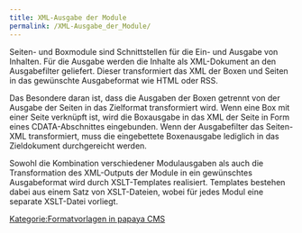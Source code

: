 ```yaml
---
title: XML-Ausgabe der Module
permalink: /XML-Ausgabe_der_Module/
---
```


Seiten- und Boxmodule sind Schnittstellen für die Ein- und Ausgabe von Inhalten. Für die Ausgabe werden die Inhalte als XML-Dokument an den Ausgabefilter geliefert. Dieser transformiert das XML der Boxen und Seiten in das gewünschte Ausgabeformat wie HTML oder RSS.

Das Besondere daran ist, dass die Ausgaben der Boxen getrennt von der Ausgabe der Seiten in das Zielformat transformiert wird. Wenn eine Box mit einer Seite verknüpft ist, wird die Boxausgabe in das XML der Seite in Form eines CDATA-Abschnittes eingebunden. Wenn der Ausgabefilter das Seiten-XML transformiert, muss die eingebettete Boxenausgabe lediglich in das Zieldokument durchgereicht werden.

Sowohl die Kombination verschiedener Modulausgaben als auch die Transformation des XML-Outputs der Module in ein gewünschtes Ausgabeformat wird durch XSLT-Templates realisiert. Templates bestehen dabei aus einem Satz von XSLT-Dateien, wobei für jedes Modul eine separate XSLT-Datei vorliegt.

[Kategorie:Formatvorlagen in papaya CMS](export_de/Kategorie:Formatvorlagen_in_papaya_CMS )